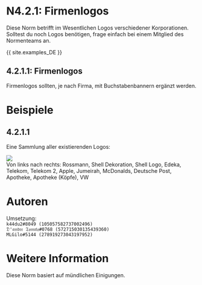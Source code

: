# N4.2.1:  Firmenlogos

Diese Norm betrifft im Wesentlichen Logos verschiedener Korporationen. Solltest du noch Logos benötigen, frage einfach bei einem Mitglied des Normenteams an.

{{ site.examples_DE }}

## 4.2.1.1:  Firmenlogos

Firmenlogos sollten, je nach Firma, mit Buchstabenbannern ergänzt werden.

# Beispiele

## 4.2.1.1
Eine Sammlung aller existierenden Logos:

![](https://cdn.discordapp.com/attachments/707321226405871647/707535469226754108/2020-05-07_10.21.56.png)  
Von links nach rechts: Rossmann, Shell Dekoration, Shell Logo, Edeka, Telekom, Telekom 2, Apple, Jumeirah, McDonalds, Deutsche Post, Apotheke, Apotheke (Köpfe), VW

# Autoren

Umsetzung:  
`k44du2#8049 (105057582737002496)`  
`𝔇'𝔞𝔪𝔡𝔯𝔢 𝔗𝔬𝔪𝔞𝔱𝔬#0768 (572715030135439360)`  
`MLGilo#5144 (278919273043197952)`

# Weitere Information
Diese Norm basiert auf mündlichen Einigungen.
